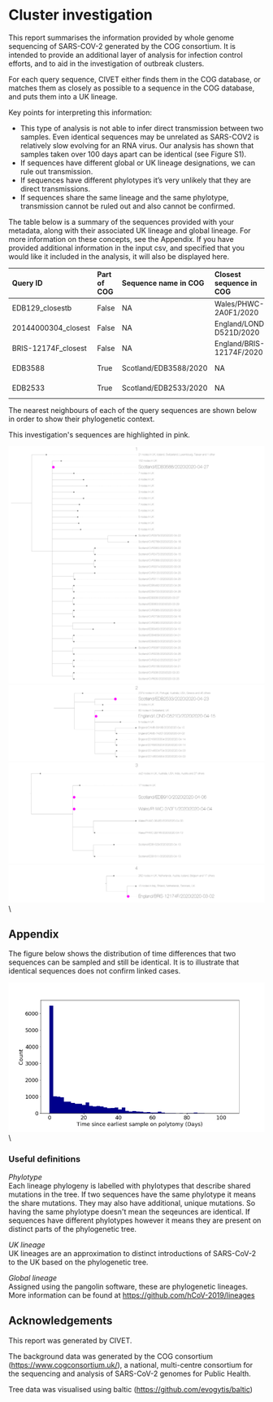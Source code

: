 # Cluster investigation 

This report summarises the information provided by whole genome sequencing of SARS-COV-2 generated by the COG consortium. 
It is intended to provide an additional layer of analysis for infection control efforts, and to aid in the investigation of outbreak clusters.

For each query sequence, CIVET either finds them in the COG database, or matches them as closely as possible to a sequence in the COG database, and puts them into a UK lineage.

Key points for interpreting this information:

 - This type of analysis is not able to infer direct transmission between two samples. Even identical sequences may be unrelated as SARS-COV2 is relatively slow evolving for an RNA virus. Our analysis has shown that samples taken over 100 days apart can be identical (see Figure S1). 
 - If sequences have different global or UK lineage designations, we can rule out transmission.
 - If sequences have different phylotypes it’s very unlikely that they are direct transmissions. 
 - If sequences share the same lineage and the same phylotype, transmission cannot be ruled out and also cannot be confirmed.

The table below is a summary of the sequences provided with your metadata, along with their associated UK lineage and global lineage. For more information on these concepts, see the Appendix.
If you have provided additional information in the input csv, and specified that you would like it included in the analysis, it will also be displayed here.












| Query ID            | Part of COG   | Sequence name in COG   | Closest sequence in COG   | UK lineage   | Global lineage   | Phylotype   | sample_date   |
|:--------------------|:--------------|:-----------------------|:--------------------------|:-------------|:-----------------|:------------|:--------------|
| EDB129_closestb     | False         | NA                     | Wales/PHWC-2A0F1/2020     | UK156        | B.1.71           | UK156_1     | NA            |
| 20144000304_closest | False         | NA                     | England/LOND-D521D/2020   | UK63         | B.1.1            | UK63_1      | NA            |
| BRIS-12174F_closest | False         | NA                     | England/BRIS-12174F/2020  | UK611        | B.1.1            | UK611_1     | NA            |
| EDB3588             | True          | Scotland/EDB3588/2020  | NA                        | UK36         | B.1              | UK36_1.1.1  | 2020-04-27    |
| EDB2533             | True          | Scotland/EDB2533/2020  | NA                        | UK845        | B.1.1            | UK845_1     | 2020-04-23    |



The nearest neighbours of each of the query sequences are shown below in order to show their phylogenetic context.

This investigation's sequences are highlighted in pink.




![](./figures/civet_report_tree_viz_1.png)\
![](./figures/civet_report_tree_viz_2.png)\
![](./figures/civet_report_tree_viz_3.png)\
![](./figures/civet_report_tree_viz_4.png)\








## Appendix

The figure below shows the distribution of time differences that two sequences can be sampled and still be identical. 
It is to illustrate that identical sequences does not confirm linked cases.



![](./figures/polytomies.png)\


### Useful definitions

*Phylotype* \
Each lineage phylogeny is labelled with phylotypes that describe shared mutations in the tree. If two sequences have the same phylotype it means the share mutations. They may also have additional, unique mutations. So having the same phylotype doesn't mean the seqeunces are identical. If sequences have different phylotypes however it means they are present on distinct parts of the phylogenetic tree.

*UK lineage* \
UK lineages are an approximation to distinct introductions of SARS-CoV-2 to the UK based on the phylogenetic tree.

*Global lineage* \
Assigned using the pangolin software, these are phylogenetic lineages. More information can be found at https://github.com/hCoV-2019/lineages

## Acknowledgements

This report was generated by CIVET.

The background data was generated by the COG consortium (https://www.cogconsortium.uk/), a national, multi-centre consortium for the sequencing and analysis of SARS-CoV-2 genomes for Public Health.

Tree data was visualised using baltic (https://github.com/evogytis/baltic)
